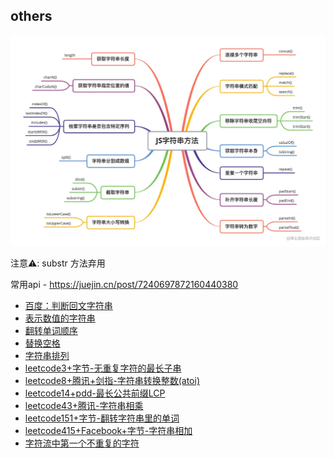 ## others

![Alt text](../images/字符串方法.png)

注意⚠️: substr 方法弃用

常用api - https://juejin.cn/post/7240697872160440380

- [百度：判断回文字符串](./字符串/百度-判断回文字符串.md)
- [表示数值的字符串](./字符串/表示数值的字符串.md)
- [翻转单词顺序](./字符串/翻转单词顺序.md)
- [替换空格](./字符串/替换空格.md)
- [字符串排列](./字符串/字符串排列.md)
- [leetcode3+字节-无重复字符的最长子串](./字符串/leetcode3+字节-无重复字符的最长子串.md)
- [leetcode8+腾讯+剑指-字符串转换整数(atoi)](./字符串/leetcode8+腾讯+剑指-字符串转换整数.md)
- [leetcode14+pdd-最长公共前缀LCP](./字符串/leetcode14+pdd-最长公共前缀LCP.md)
- [leetcode43+腾讯-字符串相乘](./字符串/leetcode43+腾讯-字符串相乘.md)
- [leetcode151+字节-翻转字符串里的单词](./字符串/leetcode151+字节-翻转字符串里的单词.md)
- [leetcode415+Facebook+字节-字符串相加](./字符串/leetcode415+Facebook+字节-字符串相加.md)
- [字符流中第一个不重复的字符](./字符串/字符流中第一个不重复的字符.md)
